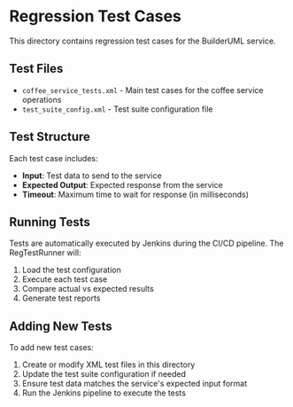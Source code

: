 # Regression Test Cases

This directory contains regression test cases for the BuilderUML service.

## Test Files

- `coffee_service_tests.xml` - Main test cases for the coffee service operations
- `test_suite_config.xml` - Test suite configuration file

## Test Structure

Each test case includes:
- **Input**: Test data to send to the service
- **Expected Output**: Expected response from the service
- **Timeout**: Maximum time to wait for response (in milliseconds)

## Running Tests

Tests are automatically executed by Jenkins during the CI/CD pipeline. The RegTestRunner will:
1. Load the test configuration
2. Execute each test case
3. Compare actual vs expected results
4. Generate test reports

## Adding New Tests

To add new test cases:
1. Create or modify XML test files in this directory
2. Update the test suite configuration if needed
3. Ensure test data matches the service's expected input format
4. Run the Jenkins pipeline to execute the tests
